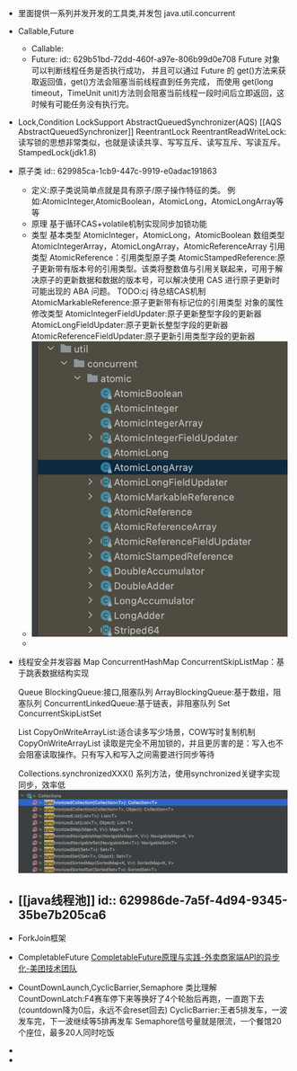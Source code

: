 - 里面提供一系列并发开发的工具类,并发包 java.util.concurrent
- Callable,Future
	- Callable:
	- Future:
	  id:: 629b51bd-72dd-460f-a97e-806b99d0e708
	  Future 对象可以判断线程任务是否执行成功，
	  并且可以通过 Future 的 get()方法来获取返回值，get()方法会阻塞当前线程直到任务完成，
	  而使用 get(long timeout，TimeUnit unit)方法则会阻塞当前线程一段时间后立即返回，这时候有可能任务没有执行完。
- Lock,Condition
  LockSupport
  AbstractQueuedSynchronizer(AQS)
  [[AQS AbstractQueuedSynchronizer]]
  ReentrantLock
  ReentrantReadWriteLock:读写锁的思想非常类似，也就是读读共享、写写互斥、读写互斥、写读互斥。
  StampedLock(jdk1.8)
- 原子类
  id:: 629985ca-1cb9-447c-9919-e0adac191863
	- 定义:原子类说简单点就是具有原子/原子操作特征的类。
	  例如:AtomicInteger,AtomicBoolean，AtomicLong，AtomicLongArray等等
	- 原理
	  基于循环CAS+volatile机制实现同步加锁功能
	- 类型
	  基本类型
	  AtomicInteger，AtomicLong，AtomicBoolean
	  数组类型
	  AtomicIntegerArray，AtomicLongArray，AtomicReferenceArray
	  引用类型
	  AtomicReference：引用类型原子类
	  AtomicStampedReference:原子更新带有版本号的引用类型。该类将整数值与引用关联起来，可用于解决原子的更新数据和数据的版本号，可以解决使用 CAS 进行原子更新时可能出现的 ABA 问题。
	  TODO:cj 待总结CAS机制
	  AtomicMarkableReference:原子更新带有标记位的引用类型
	  对象的属性修改类型
	  AtomicIntegerFieldUpdater:原子更新整型字段的更新器
	  AtomicLongFieldUpdater:原子更新长整型字段的更新器
	  AtomicReferenceFieldUpdater:原子更新引用类型字段的更新器
	- ![截屏2022-06-04 下午9.32.15.png](../assets/截屏2022-06-04_下午9.32.15_1654349548197_0.png)
	-
- 线程安全并发容器
  Map
  ConcurrentHashMap
  ConcurrentSkipListMap：基于跳表数据结构实现
  
  Queue
  BlockingQueue:接口,阻塞队列
  ArrayBlockingQueue:基于数组，阻塞队列
  ConcurrentLinkedQueue:基于链表，非阻塞队列
  Set
  ConcurrentSkipListSet
  
  List
  CopyOnWriteArrayList:适合读多写少场景，COW写时复制机制
  CopyOnWriteArrayList 读取是完全不用加锁的，并且更厉害的是：写入也不会阻塞读取操作。只有写入和写入之间需要进行同步等待
  
  Collections.synchronizedXXX() 系列方法，使用synchronized关键字实现同步，效率低
  ![截屏2022-06-06 下午3.15.51.png](../assets/截屏2022-06-06_下午3.15.51_1654499800861_0.png)
- [[java线程池]]
  id:: 629986de-7a5f-4d94-9345-35be7b205ca6
	-
- ForkJoin框架
- CompletableFuture
  [CompletableFuture原理与实践-外卖商家端API的异步化-美团技术团队](https://mp.weixin.qq.com/s/GQGidprakfticYnbVYVYGQ)
- CountDownLaunch,CyclicBarrier,Semaphore
  类比理解
  CountDownLatch:F4赛车停下来等换好了4个轮胎后再跑，一直跑下去(countdown降为0后，永远不会reset回去)
  CyclicBarrier:王者5排发车，一波发车完，下一波继续等5排再发车
  Semaphore信号量就是限流，一个餐馆20个座位，最多20人同时吃饭
-
-